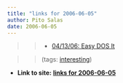 ```yaml
---
title: "links for 2006-06-05"
author: Pito Salas
date: 2006-06-05
---
```



>>

>>   * [04/13/06: Easy DOS
It](<http://www.pbs.org/cringely/rss1/redir/cringely/pulpit/pulpit20060413.html>)

>>

>> (tags: [interesting](<http://del.icio.us/pitosalas/interesting>))

>>

>>


* **Link to site:** **[links for 2006-06-05](None)**
